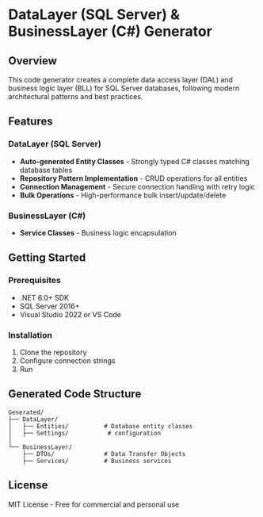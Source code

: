 # DataLayer (SQL Server) & BusinessLayer (C#) Generator

## Overview

This code generator creates a complete data access layer (DAL) and business logic layer (BLL) for SQL Server databases, following modern architectural patterns and best practices.

## Features

### DataLayer (SQL Server)
- **Auto-generated Entity Classes** - Strongly typed C# classes matching database tables
- **Repository Pattern Implementation** - CRUD operations for all entities
- **Connection Management** - Secure connection handling with retry logic
- **Bulk Operations** - High-performance bulk insert/update/delete

### BusinessLayer (C#)

- **Service Classes** - Business logic encapsulation

## Getting Started

### Prerequisites
- .NET 6.0+ SDK
- SQL Server 2016+
- Visual Studio 2022 or VS Code

### Installation
1. Clone the repository
2. Configure connection strings
3. Run

## Generated Code Structure

```
Generated/
├── DataLayer/
│   ├── Entities/          # Database entity classes
│   ├── Settings/           # configuration
│
└── BusinessLayer/
    ├── DTOs/              # Data Transfer Objects
    ├── Services/          # Business services

```

## License

MIT License - Free for commercial and personal use